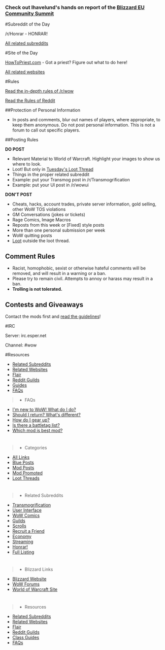 ### Check out lhavelund's hands on report of the [Blizzard EU Community Summit](http://www.reddit.com/r/wow/comments/1fj6qs/2013_eu_blizzard_community_summit_handson_report/)

#Subreddit of the Day

/r/Honrar - HONRAR!

[All related subreddits](/r/wow/wiki/related)

#Site of the Day

[HowToPriest.com](http://howtopriest.com) - Got a priest? Figure out what to do here!

[All related websites](/r/wow/wiki/resources)

#Rules

[Read the in-depth rules of /r/wow](/r/wow/wiki/rules) 

[Read the Rules of Reddit](/rules)

##Protection of Personal Information

* In posts and comments, blur out names of players, where appropriate, to keep them anonymous. Do not post personal information. This is not a forum to call out specific players.

##Posting Rules

**DO POST**

* Relevant Material to World of Warcraft. Highlight your images to show us where to look.
* Loot! But only in [Tuesday's Loot Thread](/r/wow/wiki/loot)
* Things in the proper related subreddit
 * Example: put your Transmog post in /r/Transmogrification
 * Example: put your UI post in /r/wowui

**DON'T POST**

* Cheats, hacks, account trades, private server information, gold selling, other WoW TOS violations
* GM Conversations (jokes or tickets)
* Rage Comics, Image Macros
* Reposts from this week or [Fixed] style posts
* More than one personal submission per week
* WoW quitting posts
* [Loot](/r/wow/wiki/loot) outside the loot thread.

## Comment Rules

* Racist, homophobic, sexist or otherwise hateful comments will be removed, and will result in a warning or a ban.
* Please try to remain civil. Attempts to annoy or harass may result in a ban.
* **Trolling is not tolerated.**

## Contests and Giveaways

Contact the mods first and [read the guidelines](/r/wow/wiki/rules#wiki_giveaways_and_contests)!

#IRC

Server: irc.esper.net

Channel: #wow

#Resources
* [Related Subreddits](/r/wow/wiki/related)
* [Related Websites](/r/wow/wiki/resources)
* [Flair](/r/wow/wiki/flair)
* [Reddit Guilds](/r/wow/wiki/guilds)
* [Guides](/r/wow/wiki/guides)
* [FAQs](/r/wow/wiki/faqs)

> * FAQs
* [I'm new to WoW! What do I do?](/r/wow/wiki/newplayer)
* [Should I return? What's different?](/r/wow/wiki/guides/Returning_to_WoW)
* [How do I gear up?](/r/wow/wiki/gearup)
* [Is there a battletag list?](/r/wow/comments/17kt4j/due_to_overwhelming_demand_exchange_your/)
* [Which mod is best mod?](/u/aphoenix)

> #

> + Categories
+ [All Links](/r/wow)
+ [Blue Posts](/r/wow/search?q=flair:'Blizzard'&restrict_sr=on&sort=new)
+ [Mod Posts](/r/wow/search?q=flair:'Mod'&restrict_sr=on&sort=new)
+ [Mod Promoted](/r/wow/search?q=flair:'Promoted'&restrict_sr=on&sort=new)
+ [Loot Threads](/r/wow/search?q=flair:'Loot'&restrict_sr=on&sort=new)

> #

> * Related Subreddits
* [Transmogrification](/r/Transmogrification)
* [User Interface](/r/wowui)
* [WoW Comics](/r/wowcomics)
* [Guilds](/r/wowguilds)
* [Scrolls](/r/wowscrolls)
* [Recruit a Friend](/r/wowraf)
* [Economy](/r/woweconomy)
* [Streaming](/r/wowstreams)
* [Honrar!](/r/Honrar)
* [Full Listing](/r/wow/wiki/related)

> #

> * Blizzard Links
* [Blizzard Website](http://blizzard.com/)
* [WoW Forums](http://worldofwarcraft.com/)
* [World of Warcraft Site](http://worldofwarcraft.com/)

> #

> * Resources
* [Related Subreddits](/r/wow/wiki/related)
* [Related Websites](/r/wow/wiki/resources)
* [Flair](/r/wow/wiki/flair)
* [Reddit Guilds](/r/wow/wiki/guilds)
* [Class Guides](/r/wow/wiki/guides)
* [FAQs](/r/wow/wiki/faqs)
